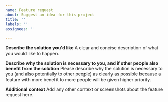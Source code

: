 ```yaml
---
name: Feature request
about: Suggest an idea for this project
title: ''
labels: ''
assignees: ''

---
```


**Describe the solution you'd like**
A clear and concise description of what you would like to happen.

**Describe why the solution is necessary to you, and if other people also benefit from the solution**
Please describe why the solution is necessary to you (and also potentially to other people) as clearly as possible because a feature with more benefit to more people will be given higher priority.

**Additional context**
Add any other context or screenshots about the feature request here.

